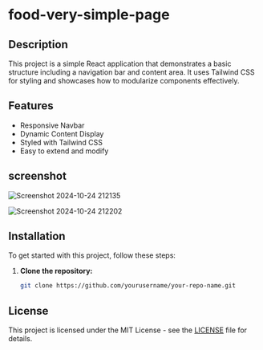 ﻿# food-very-simple-page
 
## Description

This project is a simple React application that demonstrates a basic structure including a navigation bar and content area. It uses Tailwind CSS for styling and showcases how to modularize components effectively.

## Features

- Responsive Navbar
- Dynamic Content Display
- Styled with Tailwind CSS
- Easy to extend and modify

## screenshot
![Screenshot 2024-10-24 212135](https://github.com/user-attachments/assets/e6d6f508-aab9-415e-9f90-3e7d08c9d8d2)


![Screenshot 2024-10-24 212202](https://github.com/user-attachments/assets/f94684c4-1378-42f3-ab4f-f0620fb019a6)


## Installation

To get started with this project, follow these steps:

1. **Clone the repository:**
   ```bash
   git clone https://github.com/yourusername/your-repo-name.git

## License

This project is licensed under the MIT License - see the [LICENSE](LICENSE) file for details.
